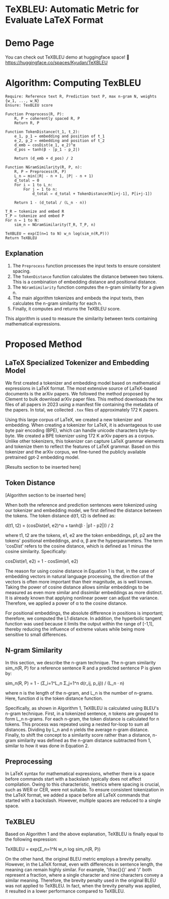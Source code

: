# TeXBLEU: Automatic Metric for Evaluate LaTeX Format

# Demo Page
You can check out TeXBLEU demo at huggingface space!
🤗https://huggingface.co/spaces/Kyudan/TeXBLEU


# Algorithm: Computing TexBLEU

```
Require: Reference text R, Prediction text P, max n-gram N, weights {w_1, ..., w_N}
Ensure: TexBLEU score

Function Preprocess(R, P):
    R, P ← coherently spaced R, P
    Return R, P

Function TokenDistance(t_1, t_2):
    e_1, p_1 ← embedding and position of t_1
    e_2, p_2 ← embedding and position of t_2
    d_emb ← cosDist(e_1, e_2)^α
    d_pos ← tanh(β · |p_1 - p_2|)
    
    Return (d_emb + d_pos) / 2

Function NGramSimilarity(R, P, n):
    R, P ← Preprocess(R, P)
    L_n ← min(|R| - n + 1, |P| - n + 1)
    d_total ← 0
    For i ← 1 to L_n:
        For j ← 1 to n:
            d_total ← d_total + TokenDistance(R[i+j-1], P[i+j-1])
    
    Return 1 - (d_total / (L_n · n))

T_R ← tokenize and embed R
T_P ← tokenize and embed P
For n ← 1 to N:
    sim_n ← NGramSimilarity(T_R, T_P, n)

TeXBLEU ← exp(Σ(n=1 to N) w_n log(sim_n(R,P)))
Return TeXBLEU
```

## Explanation

1. The `Preprocess` function processes the input texts to ensure consistent spacing.
2. The `TokenDistance` function calculates the distance between two tokens. This is a combination of embedding distance and positional distance.
3. The `NGramSimilarity` function computes the n-gram similarity for a given n.
4. The main algorithm tokenizes and embeds the input texts, then calculates the n-gram similarity for each n.
5. Finally, it computes and returns the TeXBLEU score.

This algorithm is used to measure the similarity between texts containing mathematical expressions.



# Proposed Method

## LaTeX Specialized Tokenizer and Embedding Model

We first created a tokenizer and embedding model based on mathematical expressions in LaTeX format. The most extensive source of LaTeX-based documents is the arXiv papers. We followed the method proposed by Clement to bulk download arXiv paper files. This method downloads the tex files of all papers in 2023 using a manifest file containing the metadata of the papers. In total, we collected `.tex` files of approximately 172 K papers.

Using this large corpus of LaTeX, we created a new tokenizer and embedding. When creating a tokenizer for LaTeX, it is advantageous to use byte pair encoding (BPE), which can handle unicode characters byte-by-byte. We created a BPE tokenizer using 172 K arXiv papers as a corpus. Unlike other tokenizers, this tokenizer can capture LaTeX grammar elements and tokenize them to reflect the features of LaTeX grammar. Based on this tokenizer and the arXiv corpus, we fine-tuned the publicly available pretrained gpt-2 embedding model.

[Results section to be inserted here]

## Token Distance

[Algorithm section to be inserted here]

When both the reference and prediction sentences were tokenized using our tokenizer and embedding model, we first defined the distance between the tokens. The token distance d(t1, t2) is defined as:

d(t1, t2) = (cosDist(e1, e2)^α + tanh(β · |p1 - p2|)) / 2

where t1, t2 are the tokens, e1, e2 are the token embeddings, p1, p2 are the tokens' positional embeddings, and α, β are the hyperparameters. The term 'cosDist' refers to the cosine distance, which is defined as 1 minus the cosine similarity. Specifically:

cosDist(e1, e2) = 1 - cosSim(e1, e2)

The reason for using cosine distance in Equation 1 is that, in the case of embedding vectors in natural language processing, the direction of the vectors is often more important than their magnitude, as is well known. Taking the power of cosine distance allows similar embeddings to be measured as even more similar and dissimilar embeddings as more distinct. It is already known that applying nonlinear power can adjust the variance. Therefore, we applied a power of α to the cosine distance.

For positional embeddings, the absolute difference in positions is important; therefore, we computed the L1 distance. In addition, the hyperbolic tangent function was used because it limits the output within the range of [-1,1], thereby reducing the influence of extreme values while being more sensitive to small differences.

## N-gram Similarity

In this section, we describe the n-gram technique. The n-gram similarity sim_n(R, P) for a reference sentence R and a predicted sentence P is given by:

sim_n(R, P) = 1 - (Σ_i=1^L_n Σ_j=1^n d(r_ij, p_ij)) / (L_n · n)

where n is the length of the n-gram, and L_n is the number of n-grams. Here, function d is the token distance function.

Specifically, as shown in Algorithm 1, TeXBLEU is calculated using BLEU's n-gram technique. First, in a tokenized sentence, n tokens are grouped to form L_n n-grams. For each n-gram, the token distance is calculated for n tokens. This process was repeated using a nested for-loop to sum all distances. Dividing by L_n and n yields the average n-gram distance. Finally, to shift the concept to a similarity score rather than a distance, n-gram similarity was defined as the n-gram distance subtracted from 1, similar to how it was done in Equation 2.

## Preprocessing

In LaTeX syntax for mathematical expressions, whether there is a space before commands start with a backslash typically does not affect compilation. Owing to this characteristic, metrics where spacing is crucial, such as WER or CER, were not suitable. To ensure consistent tokenization in the LaTeX format, we added a space before all LaTeX commands that started with a backslash. However, multiple spaces are reduced to a single space.

## TeXBLEU

Based on Algorithm 1 and the above explanation, TeXBLEU is finally equal to the following expression:

TeXBLEU = exp(Σ_n=1^N w_n log sim_n(R, P))

On the other hand, the original BLEU metric employs a brevity penalty. However, in the LaTeX format, even with differences in sentence length, the meaning can remain highly similar. For example, '\frac{}{}' and '/' both represent a fraction, where a single character and nine characters convey a similar meaning. Therefore, the brevity penalty used in the original BLEU was not applied to TeXBLEU. In fact, when the brevity penalty was applied, it resulted in a lower performance compared to TeXBLEU.